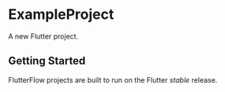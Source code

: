 # ExampleProject

A new Flutter project.

## Getting Started

FlutterFlow projects are built to run on the Flutter _stable_ release.
